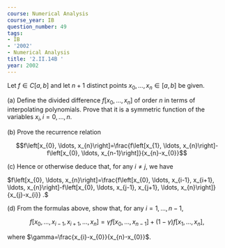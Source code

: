 ```yaml
---
course: Numerical Analysis
course_year: IB
question_number: 49
tags:
- IB
- '2002'
- Numerical Analysis
title: '2.II.14B '
year: 2002
---
```



Let $f \in C[a, b]$ and let $n+1$ distinct points $x_{0}, \ldots, x_{n} \in[a, b]$ be given.

(a) Define the divided difference $f\left[x_{0}, \ldots, x_{n}\right]$ of order $n$ in terms of interpolating polynomials. Prove that it is a symmetric function of the variables $x_{i}, i=0, \ldots, n$.

(b) Prove the recurrence relation

$$f\left[x_{0}, \ldots, x_{n}\right]=\frac{f\left[x_{1}, \ldots, x_{n}\right]-f\left[x_{0}, \ldots, x_{n-1}\right]}{x_{n}-x_{0}}$$

(c) Hence or otherwise deduce that, for any $i \neq j$, we have

$f\left[x_{0}, \ldots, x_{n}\right]=\frac{f\left[x_{0}, \ldots, x_{i-1}, x_{i+1}, \ldots, x_{n}\right]-f\left[x_{0}, \ldots, x_{j-1}, x_{j+1}, \ldots, x_{n}\right]}{x_{j}-x_{i}} .$

(d) From the formulas above, show that, for any $i=1, \ldots, n-1$,

$$f\left[x_{0}, \ldots, x_{i-1}, x_{i+1}, \ldots, x_{n}\right]=\gamma f\left[x_{0}, \ldots, x_{n-1}\right]+(1-\gamma) f\left[x_{1}, \ldots, x_{n}\right],$$

where $\gamma=\frac{x_{i}-x_{0}}{x_{n}-x_{0}}$.